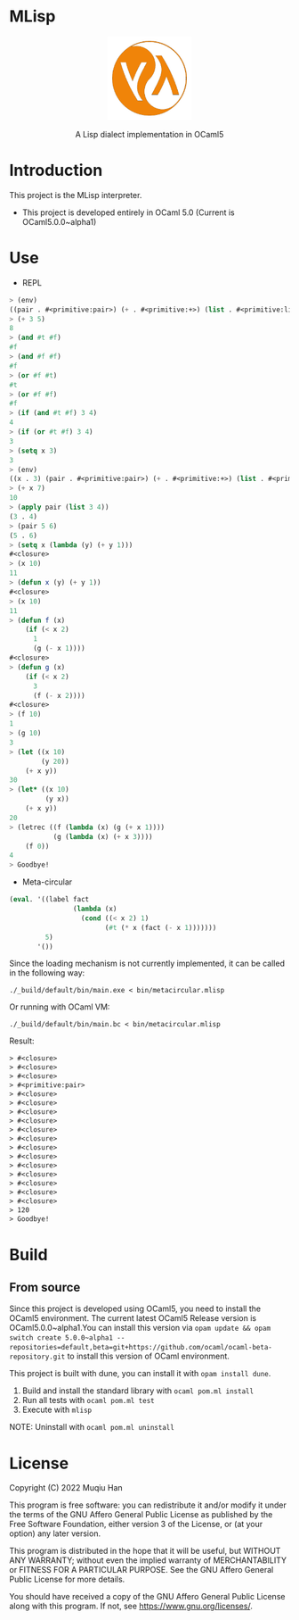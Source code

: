 # MLisp

<div align=center><img width="150" height="150" src="./res/logo.png"/></div>

<p align="center"> A Lisp dialect implementation in OCaml5 </p>

# Introduction
This project is the MLisp interpreter.

- This project is developed entirely in OCaml 5.0 (Current is OCaml5.0.0~alpha1)

# Use
- REPL
```lisp
> (env)
((pair . #<primitive:pair>) (+ . #<primitive:+>) (list . #<primitive:list>))
> (+ 3 5)
8
> (and #t #f)
#f
> (and #f #f)
#f
> (or #f #t)
#t
> (or #f #f)
#f
> (if (and #t #f) 3 4)
4
> (if (or #t #f) 3 4)
3
> (setq x 3)
3
> (env)
((x . 3) (pair . #<primitive:pair>) (+ . #<primitive:+>) (list . #<primitive:list>))
> (+ x 7)
10
> (apply pair (list 3 4))
(3 . 4)
> (pair 5 6)
(5 . 6)
> (setq x (lambda (y) (+ y 1)))
#<closure>
> (x 10)
11
> (defun x (y) (+ y 1))
#<closure>
> (x 10)
11
> (defun f (x)
    (if (< x 2)
      1
      (g (- x 1))))
#<closure>
> (defun g (x)
    (if (< x 2)
      3
      (f (- x 2))))
#<closure>
> (f 10)
1
> (g 10)
3
> (let ((x 10)
        (y 20))
    (+ x y))
30
> (let* ((x 10)
         (y x))
    (+ x y))
20
> (letrec ((f (lambda (x) (g (+ x 1))))
           (g (lambda (x) (+ x 3))))                                                                       
    (f 0))
4
> Goodbye!
```

- Meta-circular
```lisp
(eval. '((label fact
                (lambda (x)
                  (cond ((< x 2) 1)
                        (#t (* x (fact (- x 1)))))))
         5)
       '())
```

Since the loading mechanism is not currently implemented, it can be called in the following way:
```shell
./_build/default/bin/main.exe < bin/metacircular.mlisp
```

Or running with OCaml VM:
```shell
./_build/default/bin/main.bc < bin/metacircular.mlisp
```

Result:
```shell
> #<closure>
> #<closure>
> #<closure>
> #<primitive:pair>
> #<closure>
> #<closure>
> #<closure>
> #<closure>
> #<closure>
> #<closure>
> #<closure>
> #<closure>
> #<closure>
> #<closure>
> #<closure>
> #<closure>
> #<closure>
> 120
> Goodbye!
```

# Build

## From source
  Since this project is developed using OCaml5, you need to install the OCaml5 environment. The current latest OCaml5 Release version is OCaml5.0.0~alpha1.You can install this version via `opam update && opam switch create 5.0.0~alpha1 --repositories=default,beta=git+https://github.com/ocaml/ocaml-beta-repository.git` to install this version of OCaml environment.

This project is built with dune, you can install it with `opam install dune`.

1. Build and install the standard library with `ocaml pom.ml install`
2. Run all tests with `ocaml pom.ml test`
3. Execute with `mlisp`

NOTE: Uninstall with `ocaml pom.ml uninstall`
  
# License
Copyright (C) 2022 Muqiu Han

This program is free software: you can redistribute it and/or modify
it under the terms of the GNU Affero General Public License as published
by the Free Software Foundation, either version 3 of the License, or
(at your option) any later version.

This program is distributed in the hope that it will be useful,
but WITHOUT ANY WARRANTY; without even the implied warranty of
MERCHANTABILITY or FITNESS FOR A PARTICULAR PURPOSE.  See the
GNU Affero General Public License for more details.

You should have received a copy of the GNU Affero General Public License
along with this program.  If not, see <https://www.gnu.org/licenses/>.
